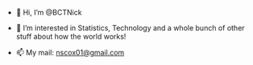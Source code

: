 - 👋 Hi, I’m @BCTNick

- 👀 I’m interested in Statistics, Technology and a whole bunch of other stuff about how the world works!

- 📫 My mail: nscox01@gmail.com
